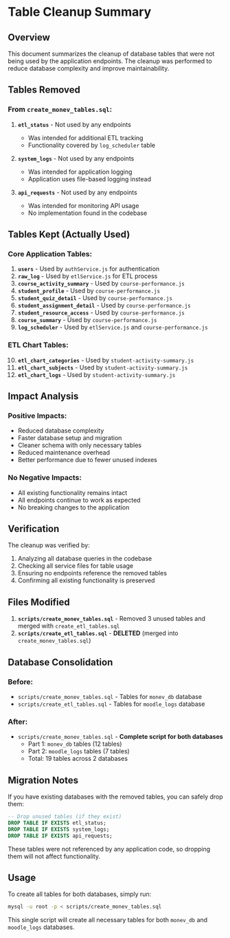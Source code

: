 # Table Cleanup Summary

## Overview
This document summarizes the cleanup of database tables that were not being used by the application endpoints. The cleanup was performed to reduce database complexity and improve maintainability.

## Tables Removed

### From `create_monev_tables.sql`:

1. **`etl_status`** - Not used by any endpoints
   - Was intended for additional ETL tracking
   - Functionality covered by `log_scheduler` table

2. **`system_logs`** - Not used by any endpoints
   - Was intended for application logging
   - Application uses file-based logging instead

3. **`api_requests`** - Not used by any endpoints
   - Was intended for monitoring API usage
   - No implementation found in the codebase

## Tables Kept (Actually Used)

### Core Application Tables:
1. **`users`** - Used by `authService.js` for authentication
2. **`raw_log`** - Used by `etlService.js` for ETL process
3. **`course_activity_summary`** - Used by `course-performance.js`
4. **`student_profile`** - Used by `course-performance.js`
5. **`student_quiz_detail`** - Used by `course-performance.js`
6. **`student_assignment_detail`** - Used by `course-performance.js`
7. **`student_resource_access`** - Used by `course-performance.js`
8. **`course_summary`** - Used by `course-performance.js`
9. **`log_scheduler`** - Used by `etlService.js` and `course-performance.js`

### ETL Chart Tables:
10. **`etl_chart_categories`** - Used by `student-activity-summary.js`
11. **`etl_chart_subjects`** - Used by `student-activity-summary.js`
12. **`etl_chart_logs`** - Used by `student-activity-summary.js`

## Impact Analysis

### Positive Impacts:
- Reduced database complexity
- Faster database setup and migration
- Cleaner schema with only necessary tables
- Reduced maintenance overhead
- Better performance due to fewer unused indexes

### No Negative Impacts:
- All existing functionality remains intact
- All endpoints continue to work as expected
- No breaking changes to the application

## Verification

The cleanup was verified by:
1. Analyzing all database queries in the codebase
2. Checking all service files for table usage
3. Ensuring no endpoints reference the removed tables
4. Confirming all existing functionality is preserved

## Files Modified

1. **`scripts/create_monev_tables.sql`** - Removed 3 unused tables and merged with `create_etl_tables.sql`
2. **`scripts/create_etl_tables.sql`** - **DELETED** (merged into `create_monev_tables.sql`)

## Database Consolidation

### Before:
- `scripts/create_monev_tables.sql` - Tables for `monev_db` database
- `scripts/create_etl_tables.sql` - Tables for `moodle_logs` database

### After:
- `scripts/create_monev_tables.sql` - **Complete script for both databases**
  - Part 1: `monev_db` tables (12 tables)
  - Part 2: `moodle_logs` tables (7 tables)
  - Total: 19 tables across 2 databases

## Migration Notes

If you have existing databases with the removed tables, you can safely drop them:

```sql
-- Drop unused tables (if they exist)
DROP TABLE IF EXISTS etl_status;
DROP TABLE IF EXISTS system_logs;
DROP TABLE IF EXISTS api_requests;
```

These tables were not referenced by any application code, so dropping them will not affect functionality.

## Usage

To create all tables for both databases, simply run:

```bash
mysql -u root -p < scripts/create_monev_tables.sql
```

This single script will create all necessary tables for both `monev_db` and `moodle_logs` databases. 
